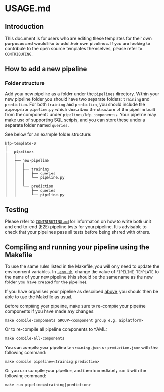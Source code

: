 <!-- 
Copyright 2022 Google LLC

Licensed under the Apache License, Version 2.0 (the "License");
you may not use this file except in compliance with the License.
You may obtain a copy of the License at

    https://www.apache.org/licenses/LICENSE-2.0

Unless required by applicable law or agreed to in writing, software
distributed under the License is distributed on an "AS IS" BASIS,
WITHOUT WARRANTIES OR CONDITIONS OF ANY KIND, either express or implied.
See the License for the specific language governing permissions and
limitations under the License.
 -->
 # USAGE.md 

## Introduction
This document is for users who are editing these templates for their own purposes and would like to add their own pipelines. If you are looking to contribute to the open source templates themselves, please refer to [`CONTRIBUTING`](CONTRIBUTING.md).

## How to add a new pipeline

### Folder structure
Add your new pipeline as a folder under the `pipelines` directory. Within your new pipeline folder you should have two separate folders: `training` and `prediction`. For both `training` and `prediction`, you should include the appropriate `pipeline.py` which describes the structure of the pipeline built from the components under `pipelines/kfp_components/`. Your pipeline may make use of supporting SQL scripts, and you can store these under a separate folder named `queries`.

See below for an example folder structure:

```
kfp-template-0
│
├── pipelines
│   │
│   ├── new-pipeline
│   │   │
│   │   ├── training
│   │   │   ├── queries
│   │   │   └── pipeline.py
│   │   │
│   │   └── prediction
│   │       ├── queries
│   │       └── pipeline.py

```

## Testing
Please refer to [`CONTRIBUTING.md`](CONTRIBUTING.md#Testing) for information on how to write both unit and end-to-end (E2E) pipeline tests for your pipeline. It is advisable to check that your pipelines pass all tests before being shared with others. 

## Compiling and running your pipeline using the Makefile
To use the same rules listed in the Makefile, you will only need to update the environment variables. In [`.env.sh`](.env.sh), change the value of `PIPELINE_TEMPLATE` to the name of your new pipeline (this should be the same name as the new folder you have created for the pipeline).

If you have organised your pipeline as described [above](#Folder-structure), you should then be able to use the Makefile as usual.

Before compiling your pipeline, make sure to re-compile your pipeline components if you have made any changes:

```
make compile-components GROUP=<component group e.g. aiplatform>
```

Or to re-compile all pipeline components to YAML:
```
make compile-all-components
```

You can compile your pipeline to `training.json` or `prediction.json` with the following command:
```
make compile pipeline=<training|prediction>
```

Or you can compile your pipeline, and then immediately run it with the following command:
```
make run pipeline=<training|prediction>
```
